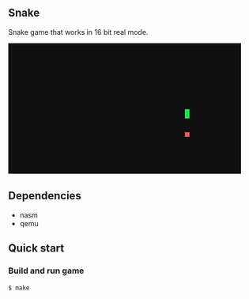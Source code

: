 ## Snake

Snake game that works in 16 bit real mode.

![](./showcase.gif)

## Dependencies

- nasm
- qemu

## Quick start

### Build and run game

```console
$ make
```
